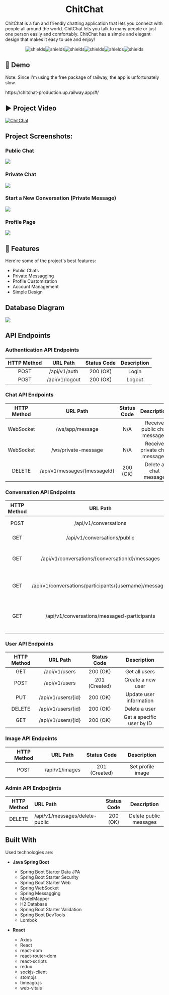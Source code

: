 <h1 align="center" id="title">ChitChat</h1>

<p id="description">ChitChat is a fun and friendly chatting application that lets you connect with people all around the world. ChitChat lets you talk to many people or just one person easily and comfortably. ChitChat has a simple and elegant design that makes it easy to use and enjoy!</p>

<p align="center"><img src="https://img.shields.io/badge/java-%23ED8B00.svg?style=for-the-badge&amp;logo=openjdk&amp;logoColor=white" alt="shields"><img src="https://img.shields.io/badge/spring-%236DB33F.svg?style=for-the-badge&amp;logo=spring&amp;logoColor=white" alt="shields"><img src="https://img.shields.io/badge/javascript-%23323330.svg?style=for-the-badge&amp;logo=javascript&amp;logoColor=%23F7DF1E" alt="shields"><img src="https://img.shields.io/badge/react-%2320232a.svg?style=for-the-badge&amp;logo=react&amp;logoColor=%2361DAFB" alt="shields"><img src="https://img.shields.io/badge/html5-%23E34F26.svg?style=for-the-badge&amp;logo=html5&amp;logoColor=white" alt="shields"><img src="https://img.shields.io/badge/css3-%231572B6.svg?style=for-the-badge&amp;logo=css3&amp;logoColor=white" alt="shields"></p>

<h2>🚀 Demo</h2>
<p>Note: Since I'm using the free package of railway, the app is unfortunately slow.</p>
https://chitchat-production.up.railway.app/#/
<h2>▶️ Project Video</h2>

[![ChitChat](https://i.imgur.com/VoythA9.png)](https://youtu.be/StTqXEQ2l-Y?t=35s](https://www.youtube.com/watch?v=_5YxjKiDNJ4) "ChitChat")

<h2>Project Screenshots:</h2>
<h3>Public Chat</h4>
<img src="https://github-production-user-asset-6210df.s3.amazonaws.com/116587797/249452462-c3398c5a-2353-467a-9d44-77053aa58ec3.png" />
<h3>Private Chat</h4>
<img src="https://github-production-user-asset-6210df.s3.amazonaws.com/116587797/249452798-a6788eb1-ef29-4fa2-9cf2-972500f5721d.png" />
<h3>Start a New Conversation (Private Message)</h3>
<img src="https://github-production-user-asset-6210df.s3.amazonaws.com/116587797/249453362-ee165708-0f53-4657-b62b-aaabeafebc41.png" />
<h3>Profile Page</h3>
<img src="https://github-production-user-asset-6210df.s3.amazonaws.com/116587797/249453604-4ebfca53-7c53-4614-ae5a-b56020913cbe.png" />

<h2>🧐 Features</h2>

Here're some of the project's best features:

*   Public Chats
*   Private Messagging
*   Profile Customization
*   Account Management
*   Simple Design

<h2>Database Diagram</h2>
<img src="https://github.com/AhmetAksunger/ChitChat/assets/116587797/449227bc-e71e-4b90-afb3-951caeb0438c.png" />

## API Endpoints
### Authentication API Endpoints
|HTTP Method|URL Path|Status Code|Description|
|:-----:|:-----:|:-----:|:-----:|
| POST | /api/v1/auth | 200 (OK) | Login |
| POST | /api/v1/logout | 200 (OK) | Logout |
### Chat API Endpoints
| HTTP Method | URL Path                 | Status Code | Description                    |
| :---------: | :----------------------: | :---------: | :----------------------------: |
|   WebSocket       | /ws/app/message             | N/A         | Receive public chat messages   |
|   WebSocket       | /ws/private-message         | N/A         | Receive private chat messages  |
|   DELETE    | /api/v1/messages/{messageId} | 200 (OK)      | Delete a chat message          |
### Conversation API Endpoints
| HTTP Method | URL Path                                   | Status Code | Description                               |
| :---------: | :----------------------------------------: | :---------: | :---------------------------------------: |
|   POST      | /api/v1/conversations                      | 201 (Created)         | Create a conversation                     |
|   GET       | /api/v1/conversations/public               | 200 (OK)         | Get public conversations                  |
|   GET       | /api/v1/conversations/{conversationId}/messages | 200( OK)      | Get messages of a specific conversation   |
|   GET       | /api/v1/conversations/participants/{username}/messages | 200 (OK) | Get conversation messages by participants         |
|   GET       | /api/v1/conversations/messaged-participants | 200 (OK)         | Get users with whom the current user has messaged |
### User API Endpoints
| HTTP Method | URL Path             | Status Code | Description               |
| :---------: | :------------------: | :---------: | :-----------------------: |
|    GET      | /api/v1/users        | 200 (OK)         | Get all users             |
|    POST     | /api/v1/users        | 201 (Created)         | Create a new user         |
|    PUT      | /api/v1/users/{id}   | 200 (OK)         | Update user information   |
|  DELETE     | /api/v1/users/{id}   | 200 (OK)         | Delete a user             |
|    GET      | /api/v1/users/{id}   | 200 (OK)         | Get a specific user by ID |

### Image API Endpoints
| HTTP Method | URL Path            | Status Code | Description             |
| :---------: | :-----------------: | :---------: | :---------------------: |
|   POST      | /api/v1/images      | 201 (Created)         | Set profile image       |

### Admin API Endpoğints
| HTTP Method | URL Path                     | Status Code | Description               |
| :---------: | :-------------------------- | :---------: | :-----------------------: |
|  DELETE     | /api/v1/messages/delete-public | 200 (OK)        | Delete public messages    |

<h2>Built With</h2>
Used technologies are:

* **Java Spring Boot**
  * Spring Boot Starter Data JPA
  * Spring Boot Starter Security
  * Spring Boot Starter Web
  * Spring WebSocket
  * Spring Messagging
  * ModelMapper
  * H2 Database
  * Spring Boot Starter Validation
  * Spring Boot DevTools
  * Lombok

* **React**
  * Axios
  * React
  * react-dom
  * react-router-dom
  * react-scripts
  * redux
  * sockjs-client
  * stompjs
  * timeago.js
  * web-vitals
